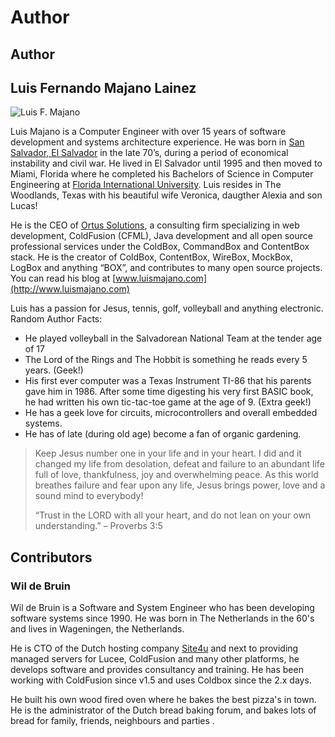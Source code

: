 # Author

## Author

## Luis Fernando Majano Lainez <a id="luis-fernando-majano-lainez"></a>

![Luis F. Majano](https://gblobscdn.gitbook.com/assets%2F-LA-UVvPgjhMENW3Vxyw%2F-Lp--EWtp3xjxml3GK_1%2F-Lp-0mh7rFCs1esEicGW%2Fassets--LA-UVvG0NM7NpDzssBL--Lk6BFGIHo1oV7R83_YL--Lk6D1zW4YSdITH86ZYX-Luis%20F%20Majano.jpg?alt=media&token=83e7ce80-a533-4f83-b750-2f75cf833229)

Luis Majano is a Computer Engineer with over 15 years of software development and systems architecture experience. He was born in [San Salvador, El Salvador](http://en.wikipedia.org/wiki/El_Salvador) in the late 70’s, during a period of economical instability and civil war. He lived in El Salvador until 1995 and then moved to Miami, Florida where he completed his Bachelors of Science in Computer Engineering at [Florida International University](http://fiu.edu). Luis resides in The Woodlands, Texas with his beautiful wife Veronica, daugther Alexia and son Lucas!

He is the CEO of [Ortus Solutions](http://www.ortussolutions.com), a consulting firm specializing in web development, ColdFusion \(CFML\), Java development and all open source professional services under the ColdBox, CommandBox and ContentBox stack. He is the creator of ColdBox, ContentBox, WireBox, MockBox, LogBox and anything “BOX”, and contributes to many open source projects. You can read his blog at [www.luismajano.com](http://www.luismajano.com)

Luis has a passion for Jesus, tennis, golf, volleyball and anything electronic. Random Author Facts:

* He played volleyball in the Salvadorean National Team at the tender age of 17
* The Lord of the Rings and The Hobbit is something he reads every 5 years. \(Geek!\)
* His first ever computer was a Texas Instrument TI-86 that his parents gave him in 1986. After some time digesting his very first BASIC book, he had written his own tic-tac-toe game at the age of 9. \(Extra geek!\)
* He has a geek love for circuits, microcontrollers and overall embedded systems.
* He has of late \(during old age\) become a fan of organic gardening.

> Keep Jesus number one in your life and in your heart. I did and it changed my life from desolation, defeat and failure to an abundant life full of love, thankfulness, joy and overwhelming peace. As this world breathes failure and fear upon any life, Jesus brings power, love and a sound mind to everybody!
>
> “Trust in the LORD with all your heart, and do not lean on your own understanding.” – Proverbs 3:5

## Contributors <a id="contributors"></a>

### Wil de Bruin <a id="will-de-bruin"></a>

Wil de Bruin is a Software and System Engineer who has been developing software systems since 1990. He was born in The Netherlands in the 60's and lives in Wageningen, the Netherlands.

He is CTO of the Dutch hosting company [Site4u](https://www.site4u.nl) and next to providing managed servers for Lucee, ColdFusion and many other platforms, he develops software and provides consultancy and training. He has been working with ColdFusion since v1.5 and uses Coldbox since the 2.x days.

He built his own wood fired oven where he bakes the best pizza's in town. He is the administrator of the Dutch bread baking forum, and bakes lots of bread for family, friends, neighbours and parties .

